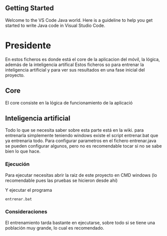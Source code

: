 ## Getting Started

Welcome to the VS Code Java world. Here is a guideline to help you get started to write Java code in Visual Studio Code.

# Presidente
En estos ficheros es donde está el core de la aplicacion del móvil, la lógica, además de la inteligencia artifical
Estos ficheros so para entrenar la inteligencia artificial y para ver sus resultados en una fase inicial del proyecto.

## Core
El core consiste en la lógica de funcionamiento de la aplicació

## Inteligencia artificial
Todo lo que se necesita saber sobre esta parte está en la wiki.
para entrenarla simplemente teniendo windows existe el script entrenar.bat que ya entrenaria todo.
Para configurar parametros en el fichero entrenar.java se pueden configurar algunos, pero no es recomendable tocar si no se sabe bien lo que hace.

### Ejecución
Para ejecutar necesitas abrir la raiz de este proyecto en CMD windows (lo recomendable pues las pruebas se hicieron desde ahí)

Y ejecutar el programa
```bash
entrenar.bat
```

### Consideraciones
El entrenamiento tarda bastante en ejecutarse, sobre todo si se tiene una población muy grande, lo cual es recomendado.
